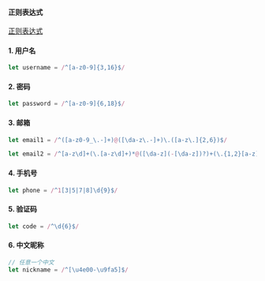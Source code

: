 #### 正则表达式

[正则表达式](https://jquery.cuishifeng.cn/regexp.html)

#### 1. 用户名

```javascript
let username = /^[a-z0-9]{3,16}$/
```

#### 2. 密码

```javascript
let password = /^[a-z0-9]{6,18}$/
```

#### 3. 邮箱

```javascript
let email1 = /^([a-z0-9_\.-]+)@([\da-z\.-]+)\.([a-z\.]{2,6})$/

let email2 = /^[a-z\d]+(\.[a-z\d]+)*@([\da-z](-[\da-z])?)+(\.{1,2}[a-z]+)+$/
```

#### 4. 手机号

```javascript
let phone = /^1[3|5|7|8]\d{9}$/
```

#### 5. 验证码

```javascript
let code = /^\d{6}$/
```

#### 6. 中文昵称

```javascript
// 任意一个中文
let nickname = /^[\u4e00-\u9fa5]$/
```
